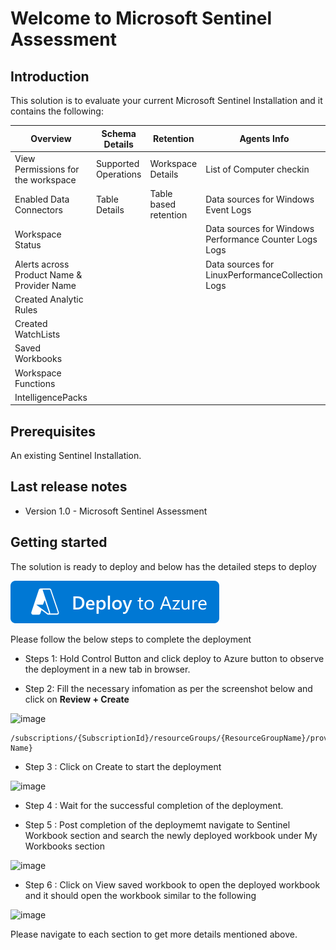 # Welcome to Microsoft Sentinel Assessment

## Introduction
This solution is to evaluate your current Microsoft Sentinel Installation and it contains the following:

|Overview|Schema Details|Retention|Agents Info|
|---|---|---|---|
|View Permissions for the workspace|Supported Operations|Workspace Details|List of Computer checkin|
|Enabled Data Connectors|Table Details|Table based retention|Data sources for Windows Event Logs|
|Workspace Status|||Data sources for Windows Performance Counter Logs Logs|
|Alerts across Product Name & Provider Name|||Data sources for LinuxPerformanceCollection Logs|
|Created Analytic Rules|||
|Created WatchLists|||
|Saved Workbooks|||
|Workspace Functions|||
|IntelligencePacks|||

## Prerequisites

An existing Sentinel Installation.
 
## Last release notes

* Version 1.0 - Microsoft Sentinel Assessment  

## Getting started

The solution is ready to deploy and below has the detailed steps to deploy

[![Deploy To Azure](https://raw.githubusercontent.com/Azure/azure-quickstart-templates/master/1-CONTRIBUTION-GUIDE/images/deploytoazure.svg?sanitize=true)](https://portal.azure.com/#create/Microsoft.Template/uri/https%3A%2F%2Fraw.githubusercontent.com%2Fos-securityservices%2FSentinelAssessment%2Fmain%2FSentinelAssessment.json)

Please follow the below steps to complete the deployment

- Steps 1: Hold Control Button and click deploy to Azure button to observe the deployment in a new tab in browser.

- Step 2: Fill the necessary infomation as per the screenshot below and click on **Review + Create** 

![image](https://user-images.githubusercontent.com/82818599/156138557-45533559-0126-41b3-b217-3b35f83d1f2e.png)

```
/subscriptions/{SubscriptionId}/resourceGroups/{ResourceGroupName}/providers/Microsoft.OperationalInsights/workspaces/{Workspace Name}
```
- Step 3 : Click on Create to start the deployment

![image](https://user-images.githubusercontent.com/82818599/156139187-9426dc6a-810c-4b79-9b2c-0ea0ac63831d.png)

- Step 4 : Wait for the successful completion of the deployment.

- Step 5 : Post completion of the deploymemt navigate to Sentinel Workbook section and search the newly deployed workbook under My Workbooks section

![image](https://user-images.githubusercontent.com/82818599/156139585-13e178aa-c50b-40ac-b0ac-123a515e06d8.png)

- Step 6 : Click on View saved workbook to open the deployed workbook and it should open the workbook similar to the following

![image](https://user-images.githubusercontent.com/82818599/156140094-6f4b82f9-02c0-425d-83f9-7e8f8e25d4a2.png)

Please navigate to each section to get more details mentioned above.


